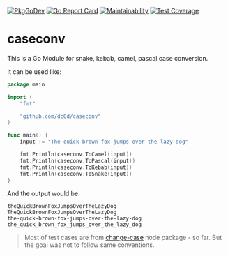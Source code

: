 [![PkgGoDev](https://pkg.go.dev/badge/dc0d/caseconv)](https://pkg.go.dev/github.com/dc0d/caseconv) [![Go Report Card](https://goreportcard.com/badge/github.com/dc0d/caseconv)](https://goreportcard.com/report/github.com/dc0d/caseconv) [![Maintainability](https://api.codeclimate.com/v1/badges/a0306f7932dae43bbda5/maintainability)](https://codeclimate.com/github/dc0d/caseconv/maintainability) [![Test Coverage](https://api.codeclimate.com/v1/badges/a0306f7932dae43bbda5/test_coverage)](https://codeclimate.com/github/dc0d/caseconv/test_coverage)

# caseconv

This is a Go Module for snake, kebab, camel, pascal case conversion.

It can be used like:

```go
package main

import (
	"fmt"

	"github.com/dc0d/caseconv"
)

func main() {
	input := "The quick brown fox jumps over the lazy dog"

	fmt.Println(caseconv.ToCamel(input))
	fmt.Println(caseconv.ToPascal(input))
	fmt.Println(caseconv.ToKebab(input))
	fmt.Println(caseconv.ToSnake(input))
}
```

And the output would be:

```
theQuickBrownFoxJumpsOverTheLazyDog
TheQuickBrownFoxJumpsOverTheLazyDog
the-quick-brown-fox-jumps-over-the-lazy-dog
the_quick_brown_fox_jumps_over_the_lazy_dog
```

> Most of test cases are from [change-case](https://github.com/blakeembrey/change-case) node package - so far. But the goal was not to follow same conventions.